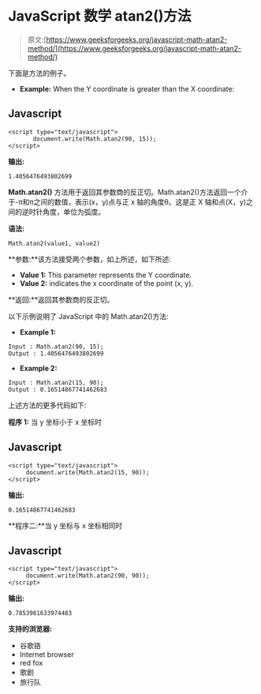 # JavaScript 数学 atan2()方法

> 原文:[https://www.geeksforgeeks.org/javascript-math-atan2-method/](https://www.geeksforgeeks.org/javascript-math-atan2-method/)

下面是方法的例子。

*   **Example:** When the Y coordinate is greater than the X coordinate:

## Javascript

```
<script type="text/javascript">
       document.write(Math.atan2(90, 15)); 
</script>
```

**输出:**

```
1.4056476493802699

```

**Math.atan2()** 方法用于返回其参数商的反正切。Math.atan2()方法返回一个介于-π和π之间的数值，表示(x，y)点与正 x 轴的角度θ。这是正 X 轴和点(X，y)之间的逆时针角度，单位为弧度。

**语法:**

```
Math.atan2(value1, value2)

```

**参数:**该方法接受两个参数，如上所述，如下所述:

*   **Value 1:** This parameter represents the Y coordinate.
*   **Value 2:** indicates the x coordinate of the point (x, y).

**返回:**返回其参数商的反正切。

以下示例说明了 JavaScript 中的 Math.atan2()方法:

*   **Example 1:**

```
Input : Math.atan2(90, 15);  
Output : 1.4056476493802699

```

*   **Example 2:**

```
Input : Math.atan2(15, 90);
Output : 0.16514867741462683

```

上述方法的更多代码如下:

**程序 1:** 当 y 坐标小于 x 坐标时

## Javascript

```
<script type="text/javascript">
     document.write(Math.atan2(15, 90)); 
</script>
```

**输出:**

```
0.16514867741462683

```

**程序二:**当 y 坐标与 x 坐标相同时

## Javascript

```
<script type="text/javascript">
     document.write(Math.atan2(90, 90)); 
</script>
```

**输出:**

```
0.7853981633974483

```

**支持的浏览器:**

*   谷歌铬
*   Internet browser
*   red fox
*   歌剧
*   旅行队